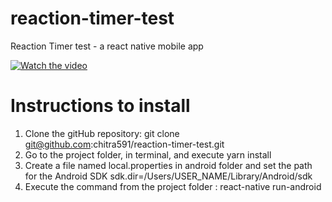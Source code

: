 # reaction-timer-test
Reaction Timer test - a react native mobile app

[![Watch the video](https://imgflip.com/i/35oiqx)](https://youtu.be/WCKGlQ_w3jg)

# Instructions to install

1. Clone the gitHub repository: git clone git@github.com:chitra591/reaction-timer-test.git
2. Go to the project folder, in terminal, and execute yarn install
3. Create a file named local.properties in android folder and set the path for the Android SDK  sdk.dir=/Users/USER_NAME/Library/Android/sdk
4. Execute the command from the project folder : react-native run-android
